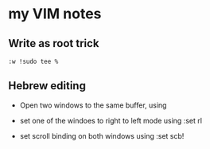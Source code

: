 # my VIM notes

## Write as root trick
```
:w !sudo tee %
```

## Hebrew editing

* Open two windows to the same buffer, using <C-w> <C-s>
 
* set one of the windoes to right to left mode using :set rl
 
* set scroll binding on both windows using :set scb!
